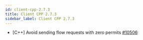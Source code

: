 ```yaml
---
id: client-cpp-2.7.3
title: Client CPP 2.7.3 
sidebar_label: Client CPP 2.7.3 
---
```


- [C++] Avoid sending flow requests with zero permits [#10506](https://github.com/apache/pulsar/pull/10506)

